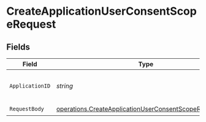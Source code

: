 # CreateApplicationUserConsentScopeRequest


## Fields

| Field                                                                                                                              | Type                                                                                                                               | Required                                                                                                                           | Description                                                                                                                        |
| ---------------------------------------------------------------------------------------------------------------------------------- | ---------------------------------------------------------------------------------------------------------------------------------- | ---------------------------------------------------------------------------------------------------------------------------------- | ---------------------------------------------------------------------------------------------------------------------------------- |
| `ApplicationID`                                                                                                                    | *string*                                                                                                                           | :heavy_check_mark:                                                                                                                 | The unique identifier of the application.                                                                                          |
| `RequestBody`                                                                                                                      | [operations.CreateApplicationUserConsentScopeRequestBody](../../models/operations/createapplicationuserconsentscoperequestbody.md) | :heavy_check_mark:                                                                                                                 | N/A                                                                                                                                |